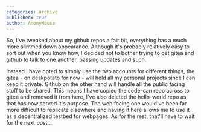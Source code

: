 ```yaml
---
categories: archive
published: true
author: AnonyMouse
---
```


So, I've tweaked about my github repos a fair bit, everything has a much more slimmed down appearance. Although it's probably relatively easy to sort out when you know how, I decided not to bother trying to get gitea and github to talk to one another, passing updates and such.

Instead I have opted to simply use the two accounts for different things, the gitea - on deskpotato for now - will hold all my personal projects since I can keep it private. Github on the other hand will handle all the public facing stuff to be shared.
This means I have copied the code-can repo across to gitea and removed it from here, I've also deleted the hello-world repo as that has now served it's purpose.
The web facing one would've been far more difficult to replicate elsewhere and having it here allows me to use it as a decentralized testbed for webpages.
As for the rest, that'll have to wait for the next post...
